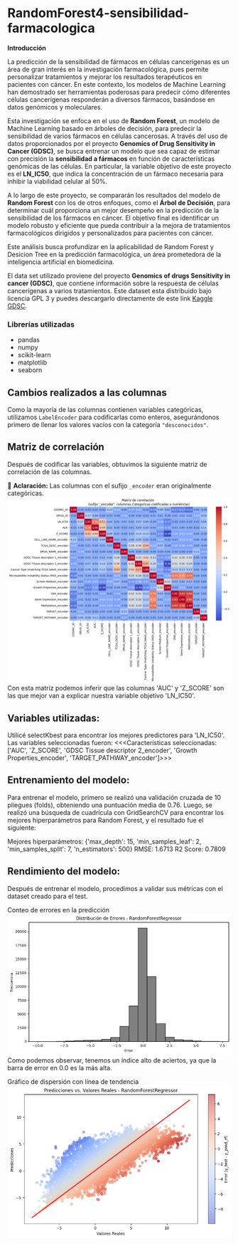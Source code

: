 # RandomForest4-sensibilidad-farmacologica
**Introducción**

La predicción de la sensibilidad de fármacos en células cancerígenas es un área de gran interés en la investigación farmacológica, pues permite personalizar tratamientos y mejorar los resultados terapéuticos en pacientes con cáncer. En este contexto, los modelos de Machine Learning han demostrado ser herramientas poderosas para predecir cómo diferentes células cancerígenas responderán a diversos fármacos, basándose en datos genómicos y moleculares. 

Esta investigación se enfoca en el uso de **Random Forest**, un modelo de Machine Learning basado en árboles de decisión, para predecir la sensibilidad de varios fármacos en células cancerosas. A través del uso de datos proporcionados por el proyecto **Genomics of Drug Sensitivity in Cancer (GDSC)**, se busca entrenar un modelo que sea capaz de estimar con precisión la **sensibilidad a fármacos** en función de características genómicas de las células. En particular, la variable objetivo de este proyecto es el **LN_IC50**, que indica la concentración de un fármaco necesaria para inhibir la viabilidad celular al 50%.

A lo largo de este proyecto, se compararán los resultados del modelo de **Random Forest** con los de otros enfoques, como el **Árbol de Decisión**, para determinar cuál proporciona un mejor desempeño en la predicción de la sensibilidad de los fármacos en cáncer. El objetivo final es identificar un modelo robusto y eficiente que pueda contribuir a la mejora de tratamientos farmacológicos dirigidos y personalizados para pacientes con cáncer.

Este análisis busca profundizar en la aplicabilidad de Random Forest y Desicion Tree en la predicción farmacológica, un área prometedora de la inteligencia artificial en biomedicina.

El data set utilizado proviene del proyecto **Genomics of drugs Sensitivity in cancer (GDSC)**, que contiene información sobre la respuesta de células cancerígenas a varios tratamientos. Este dataset esta distribuido bajo licencia GPL 3 y puedes descargarlo directamente de este link [Kaggle GDSC](https://www.kaggle.com/datasets/samiraalipour/genomics-of-drug-sensitivity-in-cancer-gdsc).
### Librerías utilizadas
- pandas
- numpy
- scikit-learn
- matplotlib
- seaborn
## Cambios realizados a las columnas  
Como la mayoría de las columnas contienen variables categóricas, utilizamos `LabelEncoder` para codificarlas como enteros, asegurándonos primero de llenar los valores vacíos con la categoría `"desconocidos"`.  

## Matriz de correlación  
Después de codificar las variables, obtuvimos la siguiente matriz de correlación de las columnas.  

🔹 **Aclaración:** Las columnas con el sufijo `_encoder` eran originalmente categóricas.  
![Matriz de correlacion](/imagenes/Matriz.png)
Con esta matriz podemos inferir que las columnas 'AUC' y 'Z_SCORE' son las que mejor van a explicar nuestra variable objetivo 'LN_IC50'.

## Variables utilizadas:
Utilicé selectKbest para encontrar los mejores predictores para 'LN_IC50'. Las variables seleccionadas fueron:
<<<Características seleccionadas: ['AUC', 'Z_SCORE', 'GDSC Tissue descriptor 2_encoder', 'Growth Properties_encoder', 'TARGET_PATHWAY_encoder']>>>

## Entrenamiento del modelo:
Para entrenar el modelo, primero se realizó una validación cruzada de 10 pliegues (folds), obteniendo una puntuación media de 0.76.
Luego, se realizó una búsqueda de cuadrícula con GridSearchCV para encontrar los mejores hiperparámetros para Random Forest, y el resultado fue el siguiente:

Mejores hiperparámetros:
{'max_depth': 15, 'min_samples_leaf': 2, 'min_samples_split': 7, 'n_estimators': 500}
RMSE: 1.6713
R2 Score: 0.7809

## Rendimiento del modelo:
Después de entrenar el modelo, procedimos a validar sus métricas con el dataset creado para el test.

Conteo de errores en la predicción
![Gráfico de barra](/imagenes/Distr.png)
Como podemos observar, tenemos un índice alto de aciertos, ya que la barra de error en 0.0 es la más alta.

Gráfico de dispersión con línea de tendencia
![Gráfico de disperción y línea](/imagenes/Pred.png)